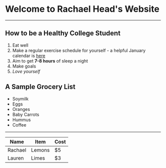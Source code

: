 # Welcome to Rachael Head's Website

----

## How to be a Healthy College Student

1. Eat well
2. Make a regular exercise schedule for yourself - a helpful January calendar is [here](http://www.blogilates.com/wp-content/uploads/2016/12/Jan-2017-PDF-New.pdf)
3. Aim to get **7-8 hours** of sleep a night
4. Make goals
5. *Love yourself*

## A Sample Grocery List

- Soymilk
- Eggs
- Oranges
- Baby Carrots
- Hummus
- Coffee 

-----

   Name  | Item | Cost  
 --- | ---|--- 
 Rachael | Lemons | $5 
 Lauren | Limes | $3 









